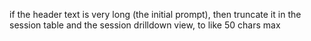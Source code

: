 if the header text is very long (the initial prompt), then truncate it in the session table and the session drilldown view, to like 50 chars max
